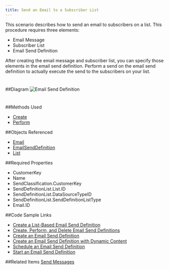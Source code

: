 ```yaml
---
title: Send an Email to a Subscriber List
---
```

<p>This scenario describes how to send an email to subscribers on a list. This procedure requires three elements:</p>
<ul>
<li>Email Message</li>
<li>Subscriber List</li>
<li>Email Send Definition</li>
</ul>
<p>After creating the email message and subscriber list, you can specify those elements in the email send definition. Perform a send on the email send definition to actually execute the send to the subscribers on your list.</p>

##Diagram
<img src="images/emailsenddefinition1.jpg" alt="Email Send Definition" style="margin: 25px 0;" />

##Methods Used
<ul>
<li><a href="create.htm" title="Create">Create</a></li>
<li><a href="perform.htm" title="Perform">Perform</a></li>
</ul>

##Objects Referenced
<ul>
<li><a href="email.htm" title="Email">Email</a></li>
<li><a href="emailsenddefinition.htm" title="EmailSendDefinition">EmailSendDefinition</a></li>
<li><a href="list.htm" title="List">List</a></li>
</ul>

##Required Properties
<ul>
<li>CustomerKey</li>
<li>Name</li>
<li>SendClassification.CustomerKey</li>
<li>SendDefinitionList.List.ID</li>
<li>SendDefinitionList.DataSourceTypeID</li>
<li>SendDefinitionList.SendDefinitionListType</li>
<li>Email.ID</li>
</ul>

##Code Sample Links
<ul>
<li><a href="creating_email_send_definition.htm" title="Creating_Email_Send_Definition">Create a List-Based Email Send Definition</a></li>
<li><a href="creating_performing_and_deleting_email_send_definitions.htm" title="Email_Send_Definitions">Create, Perform, and Delete Email Send Definitions</a></li>
<li><a href="creating_an_email_send_definition_using_the_web_service_api.htm" title="Creating_an_Email_Send_Definition_Using_the_Web_Service_API">Create an Email Send Definition</a></li>
<li><a href="creating_an_email_send_definition_with_dynamic_content_using_the_web_service_api.htm" title="Creating_an_Email_Send_Definition_with_Dynamic_Content_Using_the_Web_Service_API">Create an Email Send Definition with Dynamic Content</a></li>
<li><a href="scheduling_an_email_send_definition.htm" title="Scheduling_an_Email_Send_Definition">Schedule an Email Send Definition</a></li>
<li><a href="starting_an_email_send_definition.htm" title="Starting_an_Email_Send_Definition">Start an Email Send Definition</a></li>
</ul>

##Related Items
[Send Messages](https://help.salesforce.com/articleView?id=mc_es_messages.htm&type=5)
